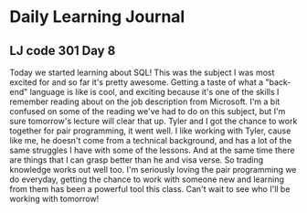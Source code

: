 # Daily Learning Journal

## LJ code 301 Day 8

Today we started learning about SQL!  This was the subject I was most excited for and so far it's pretty awesome.  Getting a taste of what a "back-end" language is like is cool, and exciting because it's one of the skills I remember reading about on the job description from Microsoft.  I'm a bit confused on some of the reading we've had to do on this subject, but I'm sure tomorrow's lecture will clear that up.  Tyler and I got the chance to work together for pair programming, it went well.  I like working with Tyler, cause like me, he doesn't come from a technical background, and has a lot of the same struggles I have with some of the lessons.  And at the same time there are things that I can grasp better than he and visa verse.  So trading knowledge works out well too.  I'm seriously loving the pair programming we do everyday, getting the chance to work with someone new and learning from them has been a powerful tool this class. Can't wait to see who I'll be working with tomorrow!
